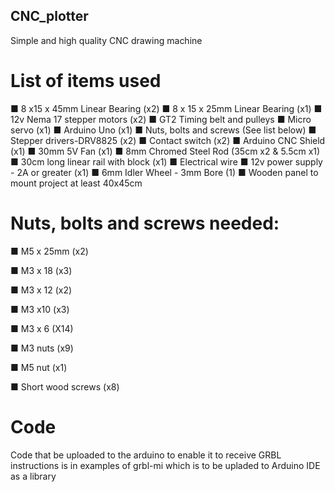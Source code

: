 ## CNC_plotter
Simple and high quality CNC drawing machine

# List of items used
■ 8 x15 x 45mm Linear Bearing (x2)
■ 8 x 15 x 25mm Linear Bearing (x1)
■ 12v Nema 17 stepper motors (x2)
■ GT2 Timing belt and pulleys
■ Micro servo (x1)
■ Arduino Uno (x1)
■ Nuts, bolts and screws (See list below)
■ Stepper drivers-DRV8825 (x2)
■ Contact switch (x2)
■ Arduino CNC Shield (x1)
■ 30mm 5V Fan (x1)
■ 8mm Chromed Steel Rod (35cm x2 & 5.5cm x1)
■ 30cm long linear rail with block (x1)
■ Electrical wire
■ 12v power supply - 2A or greater (x1)
■ 6mm Idler Wheel - 3mm Bore (1)
■ Wooden panel to mount project at least 40x45cm 

# Nuts, bolts and screws needed:

■ M5 x 25mm (x2)

■ M3 x 18 (x3)

■ M3 x 12 (x2)

■ M3 x10 (x3)

■ M3 x 6 (X14)

■ M3 nuts (x9)

■ M5 nut (x1)

■ Short wood screws (x8)

# Code
Code that be uploaded to the arduino to enable it to receive GRBL instructions is in examples of grbl-mi which is to be upladed to Arduino IDE as a library 
